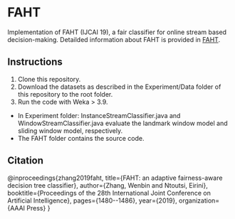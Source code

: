 # FAHT
Implementation of FAHT (IJCAI 19), a fair classifier for online stream based decision-making. Detailded information about FAHT is provided in [FAHT](https://www.ijcai.org/proceedings/2019/0205.pdf).  

## Instructions
1. Clone this repository.
2. Download the datasets as described in the Experiment/Data folder of this repository to the root folder.
3. Run the code with Weka > 3.9.
  * In Experiment folder: InstanceStreamClassifier.java and WindowStreamClassifier.java evaluate the landmark window model and     sliding window model, respectively.
  * The FAHT folder contains the source code.
  
## Citation
@inproceedings{zhang2019faht,
  title={FAHT: an adaptive fairness-aware decision tree classifier},
  author={Zhang, Wenbin and Ntoutsi, Eirini},
  booktitle={Proceedings of the 28th International Joint Conference on Artificial Intelligence},
  pages={1480--1486},
  year={2019},
  organization={AAAI Press}
}
